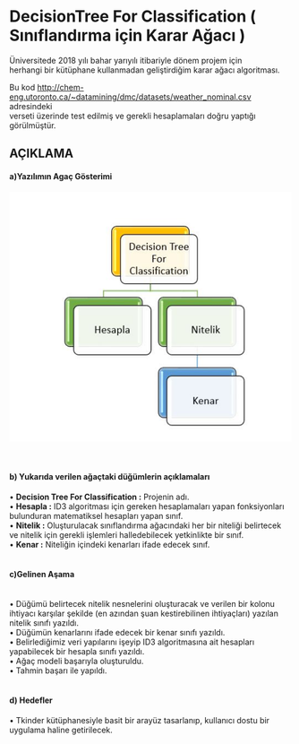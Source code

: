 # DecisionTree For Classification ( Sınıflandırma için Karar Ağacı )

Üniversitede 2018 yılı bahar yarıyılı itibariyle dönem projem için <br>
herhangi bir kütüphane kullanmadan geliştirdiğim karar ağacı algoritması. <br>

Bu kod http://chem-eng.utoronto.ca/~datamining/dmc/datasets/weather_nominal.csv adresindeki <br>
verseti üzerinde test edilmiş ve gerekli hesaplamaları doğru yaptığı görülmüştür.

<h2>AÇIKLAMA</h2>

<h4>a)Yazılımın Agaç Gösterimi</h4>
 
![](Img/TreeStructure.JPG)

<BR>

<h4>b)	Yukarıda verilen ağaçtaki düğümlerin açıklamaları</h4>
•	<b>Decision Tree For Classification :</b> Projenin adı.<BR>
•	<b>Hesapla :</b> ID3 algoritması için gereken hesaplamaları yapan fonksiyonları bulunduran matematiksel hesapları yapan sınıf.<BR>
•	<b>Nitelik :</b> Oluşturulacak sınıflandırma ağacındaki her bir niteliği belirtecek ve nitelik için gerekli işlemleri halledebilecek yetkinlikte bir sınıf.<BR>
•	<b>Kenar :</b> Niteliğin içindeki kenarları ifade edecek sınıf.<BR>
<BR>

<h4>c)Gelinen Aşama</h4>

<BR>
•	Düğümü belirtecek nitelik nesnelerini oluşturacak ve verilen bir kolonu ihtiyacı karşılar şekilde (en azından şuan kestirebilinen ihtiyaçları)  yazılan nitelik sınıfı yazıldı.<BR>
•	Düğümün kenarlarını ifade edecek bir kenar sınıfı yazıldı.<BR>
•	Belirlediğimiz veri yapılarını işeyip ID3 algoritmasına ait hesapları yapabilecek bir hesapla sınıfı yazıldı.<BR>
•	Ağaç modeli başarıyla oluşturuldu.<BR>
•	Tahmin başarı ile yapıldı.<BR>

<BR>

<h4>d)	Hedefler</h4>
•	Tkinder kütüphanesiyle basit bir arayüz tasarlanıp, kullanıcı dostu bir uygulama haline getirilecek.<BR>


